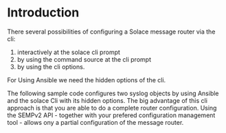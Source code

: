 # Introduction
There several possibilities of configuring a Solace message router via the cli:

1)  interactively at the solace cli prompt
2)  by using the command source <script-name> at the cli prompt
3)  by using the cli options. 


For Using Ansible we need the hidden options of the cli.

The following sample code configures two syslog objects by using Ansible and the solace Cli with its hidden options.
The big advantage of this cli approach is that you are able to do a complete router configuration. 
Using the SEMPv2 API - together with your prefered configuration management tool - allows ony a partial configuration of the message router.
